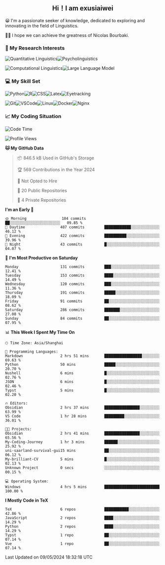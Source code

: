   

## <div align="center">Hi！I am exusiaiwei</div>  

😀 I'm a passionate seeker of knowledge, dedicated to exploring and innovating in the field of Linguistics.

🙋‍♂️ I hope we can achieve the greatness of Nicolas Bourbaki.

### 🔬 My Research Interests  

![Quantitative Linguistics](https://img.shields.io/badge/Quantitative%20Linguistics-%230072CC.svg?&style=for-the-badge&logo=appveyor&logoColor=white)![Psycholinguistics](https://img.shields.io/badge/Psycholinguistics-%2301a3a1.svg?&style=for-the-badge&logo=AWS%20Amplify&logoColor=white)

![Computational Linguistics](https://img.shields.io/badge/Computational%20Linguistics-%231877F2.svg?&style=for-the-badge&logo=Markdown&logoColor=white)![Large Language Model](https://img.shields.io/badge/Large%20Language%20Model-%23F76300.svg?&style=for-the-badge&logo=Android&logoColor=white)

### 💻 My Skill Set

![Python](https://img.shields.io/badge/Python-%2314354C.svg?style=for-the-badge&logo=python&logoColor=white&color=2AB3E3)![R](https://img.shields.io/badge/-R-276DC3?style=for-the-badge&logo=r&logoColor=white)![CSS](https://img.shields.io/badge/-CSS-1572B6?style=for-the-badge&logo=css3&logoColor=white)![Latex](https://img.shields.io/badge/-Latex-008080?style=for-the-badge&logo=latex&logoColor=white)![Eyetracking](https://img.shields.io/badge/Eyetracking-%230078D6?style=for-the-badge&logo=SearXNG&logoColor=#3050FF)

![Git](https://img.shields.io/badge/-Git-F05032?style=for-the-badge&logo=git&logoColor=white)![VSCode](https://img.shields.io/badge/-VSCode-007ACC?style=for-the-badge&logo=visual-studio-code&logoColor=white)![Linux](https://img.shields.io/badge/-Linux-FCC624?style=for-the-badge&logo=linux&logoColor=black)![Docker](https://img.shields.io/badge/-Docker-2496ED?style=for-the-badge&logo=docker&logoColor=white)![Nginx](https://img.shields.io/badge/-Nginx-009639?style=for-the-badge&logo=nginx&logoColor=white)

### 📈 My Coding Situation

<!--START_SECTION:waka-->
![Code Time](http://img.shields.io/badge/Code%20Time-123%20hrs-blue)

![Profile Views](http://img.shields.io/badge/Profile%20Views-0-blue)

**🐱 My GitHub Data** 

> 📦 846.5 kB Used in GitHub's Storage 
 > 
> 🏆 569 Contributions in the Year 2024
 > 
> 🚫 Not Opted to Hire
 > 
> 📜 20 Public Repositories 
 > 
> 🔑 4 Private Repositories 
 > 
**I'm an Early 🐤** 

```text
🌞 Morning                104 commits         ██░░░░░░░░░░░░░░░░░░░░░░░   09.85 % 
🌆 Daytime                487 commits         ████████████░░░░░░░░░░░░░   46.12 % 
🌃 Evening                422 commits         ██████████░░░░░░░░░░░░░░░   39.96 % 
🌙 Night                  43 commits          █░░░░░░░░░░░░░░░░░░░░░░░░   04.07 % 
```
📅 **I'm Most Productive on Saturday** 

```text
Monday                   131 commits         ███░░░░░░░░░░░░░░░░░░░░░░   12.41 % 
Tuesday                  153 commits         ████░░░░░░░░░░░░░░░░░░░░░   14.49 % 
Wednesday                120 commits         ███░░░░░░░░░░░░░░░░░░░░░░   11.36 % 
Thursday                 191 commits         █████░░░░░░░░░░░░░░░░░░░░   18.09 % 
Friday                   91 commits          ██░░░░░░░░░░░░░░░░░░░░░░░   08.62 % 
Saturday                 286 commits         ███████░░░░░░░░░░░░░░░░░░   27.08 % 
Sunday                   84 commits          ██░░░░░░░░░░░░░░░░░░░░░░░   07.95 % 
```


📊 **This Week I Spent My Time On** 

```text
🕑︎ Time Zone: Asia/Shanghai

💬 Programming Languages: 
Markdown                 2 hrs 51 mins       █████████████████░░░░░░░░   69.63 % 
Python                   50 mins             █████░░░░░░░░░░░░░░░░░░░░   20.70 % 
Nushell                  6 mins              █░░░░░░░░░░░░░░░░░░░░░░░░   02.76 % 
JSON                     6 mins              █░░░░░░░░░░░░░░░░░░░░░░░░   02.46 % 
Typst                    5 mins              █░░░░░░░░░░░░░░░░░░░░░░░░   02.20 % 

🔥 Editors: 
Obsidian                 2 hrs 37 mins       ████████████████░░░░░░░░░   63.99 % 
VS Code                  1 hr 28 mins        █████████░░░░░░░░░░░░░░░░   36.01 % 

🐱‍💻 Projects: 
Obsidian                 2 hrs 41 mins       ████████████████░░░░░░░░░   65.56 % 
My-Coding-Journey        1 hr 3 mins         ██████░░░░░░░░░░░░░░░░░░░   25.92 % 
uni-saarland-survival-gui15 mins             ██░░░░░░░░░░░░░░░░░░░░░░░   06.12 % 
My-brilliant-CV          5 mins              █░░░░░░░░░░░░░░░░░░░░░░░░   02.13 % 
Unknown Project          0 secs              ░░░░░░░░░░░░░░░░░░░░░░░░░   00.15 % 

💻 Operating System: 
Windows                  4 hrs 5 mins        █████████████████████████   100.00 % 
```

**I Mostly Code in TeX** 

```text
TeX                      6 repos             ███████████░░░░░░░░░░░░░░   42.86 % 
JavaScript               2 repos             ████░░░░░░░░░░░░░░░░░░░░░   14.29 % 
Python                   2 repos             ████░░░░░░░░░░░░░░░░░░░░░   14.29 % 
Typst                    1 repo              ██░░░░░░░░░░░░░░░░░░░░░░░   07.14 % 
Vue                      1 repo              ██░░░░░░░░░░░░░░░░░░░░░░░   07.14 % 
```




 Last Updated on 09/05/2024 18:32:18 UTC
<!--END_SECTION:waka-->
